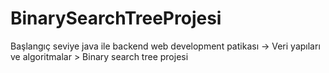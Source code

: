 # BinarySearchTreeProjesi
Başlangıç seviye java ile backend web development patikası -> Veri yapıları ve algoritmalar > Binary search tree projesi
